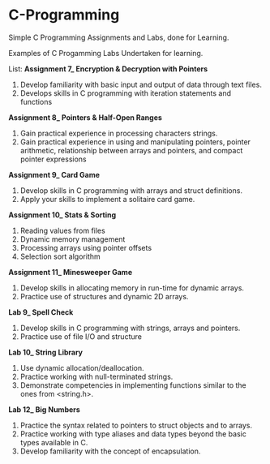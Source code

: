 # C-Programming
Simple C Programming Assignments and Labs, done for Learning.

Examples of C Progamming Labs Undertaken for learning.

List:
**Assignment 7_ Encryption & Decryption with Pointers**

1. Develop familiarity with basic input and output of data through text files.
2. Develops skills in C programming with iteration statements and functions

**Assignment 8_ Pointers & Half-Open Ranges**

1. Gain practical experience in processing characters strings.
2. Gain practical experience in using and manipulating pointers, pointer arithmetic, relationship
between arrays and pointers, and compact pointer expressions

**Assignment 9_ Card Game**

1. Develop skills in C programming with arrays and struct definitions.
2. Apply your skills to implement a solitaire card game.

**Assignment 10_ Stats & Sorting**

1. Reading values from files
2. Dynamic memory management
3. Processing arrays using pointer offsets
4. Selection sort algorithm

**Assignment 11_ Minesweeper Game**

1. Develop skills in allocating memory in run-time for dynamic arrays.
2. Practice use of structures and dynamic 2D arrays.


**Lab 9_ Spell Check**

1. Develop skills in C programming with strings, arrays and pointers.
2. Practice use of file I/O and structure

**Lab 10_ String Library** 

1. Use dynamic allocation/deallocation.
2. Practice working with null-terminated strings.
3. Demonstrate competencies in implementing functions similar to the ones from <string.h>.

**Lab 12_ Big Numbers**

1. Practice the syntax related to pointers to struct objects and to arrays.
2. Practice working with type aliases and data types beyond the basic types available in C.
3. Develop familiarity with the concept of encapsulation.
